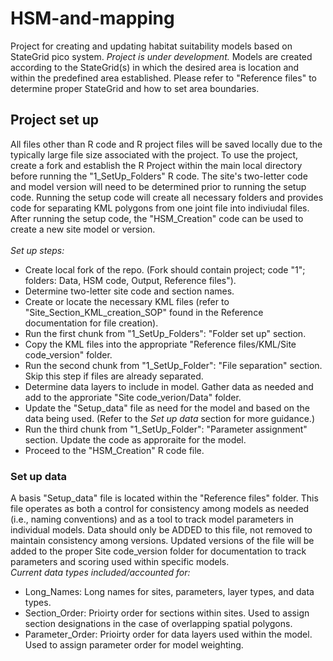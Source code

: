 # HSM-and-mapping
Project for creating and updating habitat suitability models based on StateGrid pico system. *Project is under development.*
Models are created according to the StateGrid(s) in which the desired area is location and within the predefined area established. Please refer to "Reference files" to determine proper StateGrid and how to set area boundaries. 
<br>
## Project set up
All files other than R code and R project files will be saved locally due to the typically large file size associated with the project. To use the project, create a fork and establish the R Project within the main local directory before running the "1_SetUp_Folders" R code. The site's two-letter code and model version will need to be determined prior to running the setup code. Running the setup code will create all necessary folders and provides code for separating KML polygons from one joint file into indiviudal files. After running the setup code, the "HSM_Creation" code can be used to create a new site model or version. <br> <br>
*Set up steps:*
- Create local fork of the repo. (Fork should contain project; code "1"; folders: Data, HSM code, Output, Reference files").
- Determine two-letter site code and section names.
- Create or locate the necessary KML files (refer to "Site_Section_KML_creation_SOP" found in the Reference documentation for file creation).
- Run the first chunk from "1_SetUp_Folders": "Folder set up" section.
- Copy the KML files into the appropriate "Reference files/KML/Site code_version" folder.
- Run the second chunk from "1_SetUp_Folder": "File separation" section. Skip this step if files are already separated.
- Determine data layers to include in model. Gather data as needed and add to the approriate "Site code_verion/Data" folder.
- Update the "Setup_data" file as need for the model and based on the data being used. (Refer to the *Set up data* section for more guidance.)
- Run the third chunk from "1_SetUp_Folder": "Parameter assignment" section. Update the code as approraite for the model.
- Proceed to the "HSM_Creation" R code file.  

### Set up data
A basis "Setup_data" file is located within the "Reference files" folder. This file operates as both a control for consistency among models as needed (i.e., naming conventions) and as a tool to track model parameters in individual models. Data should only be ADDED to this file, not removed to maintain consistency among versions. Updated versions of the file will be added to the proper Site code_version folder for documentation to track parameters and scoring used within specific models. <br>
*Current data types included/accounted for:*
- Long_Names: Long names for sites, parameters, layer types, and data types.
- Section_Order: Prioirty order for sections within sites. Used to assign section designations in the case of overlapping spatial polygons.
- Parameter_Order: Prioirty order for data layers used within the model. Used to assign parameter order for model weighting.
